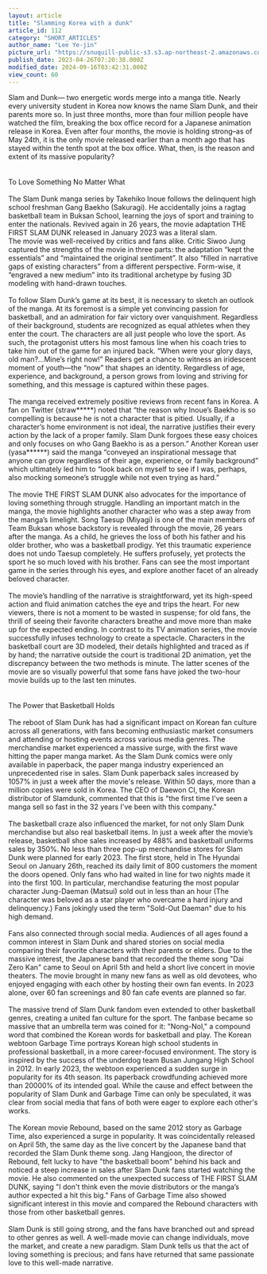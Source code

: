 ```yaml
---
layout: article
title: "Slamming Korea with a dunk"
article_id: 112
category: "SHORT_ARTICLES"
author_name: "Lee Ye-jin"
picture_url: "https://snuquill-public-s3.s3.ap-northeast-2.amazonaws.com/photo/magazine/7ac8e038-db4f-432c-9a51-b74066978556.png"
publish_date: 2023-04-26T07:20:38.000Z
modified_date: 2024-09-16T03:42:31.000Z
view_count: 60
---
```


Slam and Dunk— two energetic words merge into a manga title. Nearly every university student in Korea now knows the name Slam Dunk, and their parents more so. In just three months, more than four million people have watched the film, breaking the box office record for a Japanese animation release in Korea. Even after four months, the movie is holding strong–as of May 24th, it is the only movie released earlier than a month ago that has stayed within the tenth spot at the box office. What, then, is the reason and extent of its massive popularity?<br><br><br>To Love Something No Matter What<br><br>The Slam Dunk manga series by Takehiko Inoue follows the delinquent high school freshman Gang Baekho (Sakuragi). He accidentally joins a ragtag basketball team in Buksan School, learning the joys of sport and training to enter the nationals. Revived again in 26 years, the movie adaptation THE FIRST SLAM DUNK released in January 2023 was a literal slam. <br>The movie was well-received by critics and fans alike. Critic Siwoo Jung captured the strengths of the movie in three parts: the adaptation “kept the essentials” and “maintained the original sentiment”. It also “filled in narrative gaps of existing characters” from a different perspective. Form-wise, it “engraved a new medium” into its traditional archetype by fusing 3D modeling with hand-drawn touches.<br><br>To follow Slam Dunk’s game at its best, it is necessary to sketch an outlook of the manga. At its foremost is a simple yet convincing passion for basketball, and an admiration for fair victory over vanquishment. Regardless of their background, students are recognized as equal athletes when they enter the court. The characters are all just people who love the sport. As such, the protagonist utters his most famous line when his coach tries to take him out of the game for an injured back. “When were your glory days, old man?…Mine’s right now!” Readers get a chance to witness an iridescent moment of youth—the “now” that shapes an identity. Regardless of age, experience, and background, a person grows from loving and striving for something, and this message is captured within these pages.<br><br>The manga received extremely positive reviews from recent fans in Korea. A fan on Twitter (straw*****) noted that “the reason why Inoue’s Baekho is so compelling is because he is not a character that is pitied. Usually, if a character’s home environment is not ideal, the narrative justifies their every action by the lack of a proper family. Slam Dunk forgoes these easy choices and only focuses on who Gang Baekho is as a person.” Another Korean user (yasa******) said the manga “conveyed an inspirational message that anyone can grow regardless of their age, experience, or family background” which ultimately led him to “look back on myself to see if I was, perhaps, also mocking someone’s struggle while not even trying as hard.”<br><br>The movie THE FIRST SLAM DUNK also advocates for the importance of loving something through struggle. Handling an important match in the manga, the movie highlights another character who was a step away from the manga’s limelight. Song Taesup (Miyagi) is one of the main members of Team Buksan whose backstory is revealed through the movie, 26 years after the manga. As a child, he grieves the loss of both his father and his older brother, who was a basketball prodigy. Yet this traumatic experience does not undo Taesup completely. He suffers profusely, yet protects the sport he so much loved with his brother. Fans can see the most important game in the series through his eyes, and explore another facet of an already beloved character.<br><br>The movie’s handling of the narrative is straightforward, yet its high-speed action and fluid animation catches the eye and trips the heart. For new viewers, there is not a moment to be wasted in suspense; for old fans, the thrill of seeing their favorite characters breathe and move more than make up for the expected ending. In contrast to its TV animation series, the movie successfully infuses technology to create a spectacle. Characters in the basketball court are 3D modeled, their details highlighted and traced as if by hand; the narrative outside the court is traditional 2D animation, yet the discrepancy between the two methods is minute. The latter scenes of the movie are so visually powerful that some fans have joked the two-hour movie builds up to the last ten minutes.<br><br><br>The Power that Basketball Holds<br><br>The reboot of Slam Dunk has had a significant impact on Korean fan culture across all generations, with fans becoming enthusiastic market consumers and attending or hosting events across various media genres. The merchandise market experienced a massive surge, with the first wave hitting the paper manga market. As the Slam Dunk comics were only available in paperback, the paper manga industry experienced an unprecedented rise in sales. Slam Dunk paperback sales increased by 1057% in just a week after the movie's release. Within 50 days, more than a million copies were sold in Korea. The CEO of Daewon CI, the Korean distributor of Slamdunk, commented that this is "the first time I've seen a manga sell so fast in the 32 years I've been with this company."<br><br>The basketball craze also influenced the market, for not only Slam Dunk merchandise but also real basketball items. In just a week after the movie’s release, basketball shoe sales increased by 488% and basketball uniforms sales by 350%. No less than three pop-up merchandise stores for Slam Dunk were planned for early 2023. The first store, held in The Hyundai Seoul on January 26th, reached its daily limit of 800 customers the moment the doors opened. Only fans who had waited in line for two nights made it into the first 100. In particular, merchandise featuring the most popular character Jung-Daeman (Matsui) sold out in less than an hour (The character was beloved as a star player who overcame a hard injury and delinquency.) Fans jokingly used the term "Sold-Out Daeman" due to his high demand.<br><br>Fans also connected through social media. Audiences of all ages found a common interest in Slam Dunk and shared stories on social media comparing their favorite characters with their parents or elders. Due to the massive interest, the Japanese band that recorded the theme song "Dai Zero Kan" came to Seoul on April 5th and held a short live concert in movie theaters. The movie brought in many new fans as well as old devotees, who enjoyed engaging with each other by hosting their own fan events. In 2023 alone, over 60 fan screenings and 80 fan cafe events are planned so far.<br><br>The massive trend of Slam Dunk fandom even extended to other basketball genres, creating a united fan culture for the sport. The fanbase became so massive that an umbrella term was coined for it: "Nong-Nol," a compound word that combined the Korean words for basketball and play. The Korean webtoon Garbage Time portrays Korean high school students in professional basketball, in a more career-focused environment. The story is inspired by the success of the underdog team Busan Jungang High School in 2012. In early 2023, the webtoon experienced a sudden surge in popularity for its 4th season. Its paperback crowdfunding achieved more than 20000% of its intended goal. While the cause and effect between the popularity of Slam Dunk and Garbage Time can only be speculated, it was clear from social media that fans of both were eager to explore each other's works.<br><br>The Korean movie Rebound, based on the same 2012 story as Garbage Time, also experienced a surge in popularity. It was coincidentally released on April 5th, the same day as the live concert by the Japanese band that recorded the Slam Dunk theme song. Jang Hangjoon, the director of Rebound, felt lucky to have "the basketball boom" behind his back and noticed a steep increase in sales after Slam Dunk fans started watching the movie. He also commented on the unexpected success of THE FIRST SLAM DUNK, saying "I don't think even the movie distributors or the manga’s author expected a hit this big." Fans of Garbage Time also showed significant interest in this movie and compared the Rebound characters with those from other basketball genres.<br><br>Slam Dunk is still going strong, and the fans have branched out and spread to other genres as well. A well-made movie can change individuals, move the market, and create a new paradigm. Slam Dunk tells us that the act of loving something is precious; and fans have returned that same passionate love to this well-made narrative.
